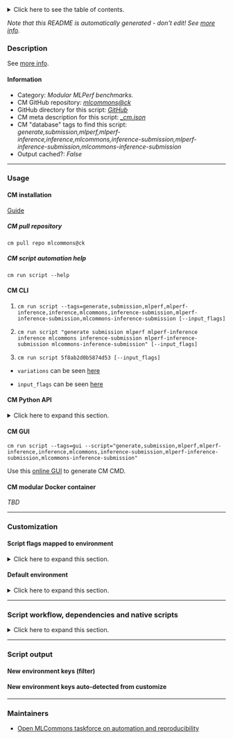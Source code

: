 <details>
<summary>Click here to see the table of contents.</summary>

* [Description](#description)
* [Information](#information)
* [Usage](#usage)
  * [ CM installation](#cm-installation)
  * [ CM script automation help](#cm-script-automation-help)
  * [ CM CLI](#cm-cli)
  * [ CM Python API](#cm-python-api)
  * [ CM GUI](#cm-gui)
  * [ CM modular Docker container](#cm-modular-docker-container)
* [Customization](#customization)
  * [ Script flags mapped to environment](#script-flags-mapped-to-environment)
  * [ Default environment](#default-environment)
* [Script workflow, dependencies and native scripts](#script-workflow-dependencies-and-native-scripts)
* [Script output](#script-output)
* [New environment keys (filter)](#new-environment-keys-(filter))
* [New environment keys auto-detected from customize](#new-environment-keys-auto-detected-from-customize)
* [Maintainers](#maintainers)

</details>

*Note that this README is automatically generated - don't edit! See [more info](README-extra.md).*

### Description


See [more info](README-extra.md).

#### Information

* Category: *Modular MLPerf benchmarks.*
* CM GitHub repository: *[mlcommons@ck](https://github.com/mlcommons/ck/tree/master/cm-mlops)*
* GitHub directory for this script: *[GitHub](https://github.com/mlcommons/ck/tree/master/cm-mlops/script/generate-mlperf-inference-submission)*
* CM meta description for this script: *[_cm.json](_cm.json)*
* CM "database" tags to find this script: *generate,submission,mlperf,mlperf-inference,inference,mlcommons,inference-submission,mlperf-inference-submission,mlcommons-inference-submission*
* Output cached?: *False*
___
### Usage

#### CM installation

[Guide](https://github.com/mlcommons/ck/blob/master/docs/installation.md)

##### CM pull repository

```cm pull repo mlcommons@ck```

##### CM script automation help

```cm run script --help```

#### CM CLI

1. `cm run script --tags=generate,submission,mlperf,mlperf-inference,inference,mlcommons,inference-submission,mlperf-inference-submission,mlcommons-inference-submission [--input_flags]`

2. `cm run script "generate submission mlperf mlperf-inference inference mlcommons inference-submission mlperf-inference-submission mlcommons-inference-submission" [--input_flags]`

3. `cm run script 5f8ab2d0b5874d53 [--input_flags]`

* `variations` can be seen [here](#variations)

* `input_flags` can be seen [here](#script-flags-mapped-to-environment)

#### CM Python API

<details>
<summary>Click here to expand this section.</summary>

```python

import cmind

r = cmind.access({'action':'run'
                  'automation':'script',
                  'tags':'generate,submission,mlperf,mlperf-inference,inference,mlcommons,inference-submission,mlperf-inference-submission,mlcommons-inference-submission'
                  'out':'con',
                  ...
                  (other input keys for this script)
                  ...
                 })

if r['return']>0:
    print (r['error'])

```

</details>


#### CM GUI

```cm run script --tags=gui --script="generate,submission,mlperf,mlperf-inference,inference,mlcommons,inference-submission,mlperf-inference-submission,mlcommons-inference-submission"```

Use this [online GUI](https://cKnowledge.org/cm-gui/?tags=generate,submission,mlperf,mlperf-inference,inference,mlcommons,inference-submission,mlperf-inference-submission,mlcommons-inference-submission) to generate CM CMD.

#### CM modular Docker container

*TBD*

___
### Customization


#### Script flags mapped to environment
<details>
<summary>Click here to expand this section.</summary>

* `--analyzer_settings_file=value`  &rarr;  `CM_MLPERF_POWER_ANALYZER_SETTINGS_FILE_PATH=value`
* `--category=value`  &rarr;  `CM_MLPERF_SUBMISSION_CATEGORY=value`
* `--clean=value`  &rarr;  `CM_MLPERF_CLEAN_SUBMISSION_DIR=value`
* `--device=value`  &rarr;  `CM_MLPERF_DEVICE=value`
* `--division=value`  &rarr;  `CM_MLPERF_SUBMISSION_DIVISION=value`
* `--duplicate=value`  &rarr;  `CM_MLPERF_DUPLICATE_SCENARIO_RESULTS=value`
* `--hw_name=value`  &rarr;  `CM_HW_NAME=value`
* `--hw_notes_extra=value`  &rarr;  `CM_MLPERF_SUT_HW_NOTES_EXTRA=value`
* `--infer_scenario_results=value`  &rarr;  `CM_MLPERF_DUPLICATE_SCENARIO_RESULTS=value`
* `--power_settings_file=value`  &rarr;  `CM_MLPERF_POWER_SETTINGS_FILE_PATH=value`
* `--preprocess=value`  &rarr;  `CM_RUN_MLPERF_SUBMISSION_PREPROCESSOR=value`
* `--preprocess_submission=value`  &rarr;  `CM_RUN_MLPERF_SUBMISSION_PREPROCESSOR=value`
* `--results_dir=value`  &rarr;  `CM_MLPERF_RESULTS_DIR=value`
* `--run_checker=value`  &rarr;  `CM_RUN_SUBMISSION_CHECKER=value`
* `--run_style=value`  &rarr;  `CM_MLPERF_RUN_STYLE=value`
* `--skip_truncation=value`  &rarr;  `CM_SKIP_TRUNCATE_ACCURACY=value`
* `--submission_dir=value`  &rarr;  `CM_MLPERF_SUBMISSION_DIR=value`
* `--submitter=value`  &rarr;  `CM_MLPERF_SUBMITTER=value`
* `--sw_notes_extra=value`  &rarr;  `CM_MLPERF_SUT_SW_NOTES_EXTRA=value`
* `--tar=value`  &rarr;  `CM_TAR_SUBMISSION_DIR=value`

**Above CLI flags can be used in the Python CM API as follows:**

```python
r=cm.access({... , "analyzer_settings_file":...}
```

</details>

#### Default environment

<details>
<summary>Click here to expand this section.</summary>

These keys can be updated via `--env.KEY=VALUE` or `env` dictionary in `@input.json` or using script flags.

* CM_RUN_MLPERF_ACCURACY: `on`

</details>

___
### Script workflow, dependencies and native scripts

<details>
<summary>Click here to expand this section.</summary>

  1. ***Read "deps" on other CM scripts from [meta](https://github.com/mlcommons/ck/tree/master/cm-mlops/script/generate-mlperf-inference-submission/_cm.json)***
     * get,python3
       * CM names: `--adr.['python', 'python3']...`
       - CM script: [get-python3](https://github.com/mlcommons/ck/tree/master/cm-mlops/script/get-python3)
     * mlcommons,inference,src
       * CM names: `--adr.['inference-src']...`
       - CM script: [get-mlperf-inference-src](https://github.com/mlcommons/ck/tree/master/cm-mlops/script/get-mlperf-inference-src)
     * get,sut,system-description
       - CM script: [get-mlperf-inference-sut-description](https://github.com/mlcommons/ck/tree/master/cm-mlops/script/get-mlperf-inference-sut-description)
  1. ***Run "preprocess" function from [customize.py](https://github.com/mlcommons/ck/tree/master/cm-mlops/script/generate-mlperf-inference-submission/customize.py)***
  1. Read "prehook_deps" on other CM scripts from [meta](https://github.com/mlcommons/ck/tree/master/cm-mlops/script/generate-mlperf-inference-submission/_cm.json)
  1. ***Run native script if exists***
  1. Read "posthook_deps" on other CM scripts from [meta](https://github.com/mlcommons/ck/tree/master/cm-mlops/script/generate-mlperf-inference-submission/_cm.json)
  1. ***Run "postrocess" function from [customize.py](https://github.com/mlcommons/ck/tree/master/cm-mlops/script/generate-mlperf-inference-submission/customize.py)***
  1. ***Read "post_deps" on other CM scripts from [meta](https://github.com/mlcommons/ck/tree/master/cm-mlops/script/generate-mlperf-inference-submission/_cm.json)***
     * accuracy,truncate,mlc
       * `if (CM_RUN_MLPERF_ACCURACY  == on) AND (CM_SKIP_TRUNCATE_ACCURACY  != yes)`
       - CM script: [truncate-mlperf-inference-accuracy-log](https://github.com/mlcommons/ck/tree/master/cm-mlops/script/truncate-mlperf-inference-accuracy-log)
     * preprocess,mlperf,submission
       * `if (CM_RUN_MLPERF_SUBMISSION_PREPROCESSOR in ['on', 'True', 'yes', True])`
       - CM script: [preprocess-mlperf-inference-submission](https://github.com/mlcommons/ck/tree/master/cm-mlops/script/preprocess-mlperf-inference-submission)
     * submission,checker,mlc
       * `if (CM_RUN_SUBMISSION_CHECKER  == yes)`
       * CM names: `--adr.['mlperf-inference-submission-checker', 'submission-checker']...`
       - CM script: [run-mlperf-inference-submission-checker](https://github.com/mlcommons/ck/tree/master/cm-mlops/script/run-mlperf-inference-submission-checker)
       - CM script: [run-mlperf-training-submission-checker](https://github.com/mlcommons/ck/tree/master/cm-mlops/script/run-mlperf-training-submission-checker)
</details>

___
### Script output
#### New environment keys (filter)

#### New environment keys auto-detected from customize

___
### Maintainers

* [Open MLCommons taskforce on automation and reproducibility](https://github.com/mlcommons/ck/blob/master/docs/taskforce.md)
